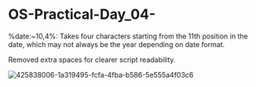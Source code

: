# OS-Practical-Day_04-
%date:~10,4%: Takes four characters starting from the 11th position in the date, which may not always be the year depending on date format.

Removed extra spaces for clearer script readability.

![425838006-1a319495-fcfa-4fba-b586-5e555a4f03c6](https://github.com/user-attachments/assets/2f2b276f-5eac-4b91-be48-9b19b8a59b7f)

